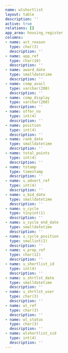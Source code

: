 ```yaml
---
name: wlshortlist
layout: table
description: ''
active: true
relations: []
app_area: housing_register
columns:
- name: act_reason
  type: char(3)
  description: ''
- name: app_ref
  type: char(10)
  description: ''
- name: award_date
  type: smalldatetime
  description: ''
- name: comp_avail
  type: varchar(200)
  description: ''
- name: comp_display
  type: varchar(200)
  description: ''
- name: offer_no
  type: int(4)
  description: ''
- name: position
  type: int(4)
  description: ''
- name: rank_date
  type: smalldatetime
  description: ''
- name: total_points
  type: int(4)
  description: ''
- name: tstamp
  type: timestamp
  description: ''
- name: u_advert_ref
  type: int(4)
  description: ''
- name: u_bid_date
  type: smalldatetime
  description: ''
- name: u_cycle
  type: tinyint(1)
  description: ''
- name: u_cycle_end_date
  type: smalldatetime
  description: ''
- name: u_cycle_position
  type: smallint(2)
  description: ''
- name: u_prop_ref
  type: char(12)
  description: ''
- name: u_shortlist_id
  type: int(4)
  description: ''
- name: u_shrtlst_date
  type: smalldatetime
  description: ''
- name: u_shrtlst_user
  type: char(3)
  description: ''
- name: wl_ref
  type: char(3)
  description: ''
- name: wl_status
  type: char(3)
  description: ''
- name: wlshortlist_sid
  type: int(4)
  description: ''
---
```


